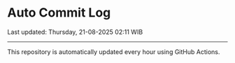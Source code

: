 # Auto Commit Log

Last updated: Thursday, 21-08-2025 02:11 WIB

---

This repository is automatically updated every hour using GitHub Actions.
